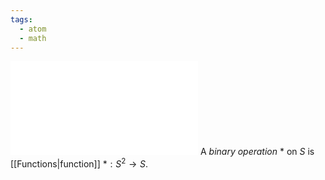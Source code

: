 ```yaml
---
tags:
  - atom
  - math
---
```

![300|center](binary-operations.excalidraw.md)
A *binary operation* $*$ on $S$ is [[Functions|function]] $* : S^2 \to S$.